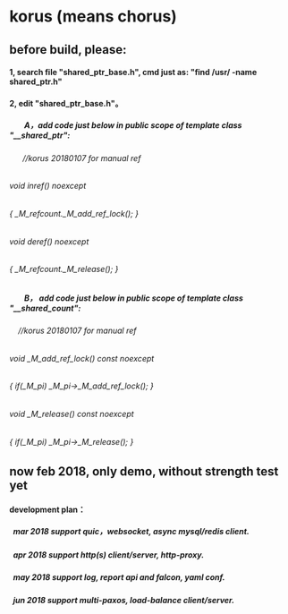 # korus (means chorus)
##  before build, please:
#### 1, search file "shared_ptr_base.h", cmd just as: "find /usr/ -name shared_ptr.h"
#### 2, edit "shared_ptr_base.h"。
#####         A，add code just below in public scope of template class "__shared_ptr":
######        //korus 20180107 for manual ref 
######        void inref() noexcept
######        { _M_refcount._M_add_ref_lock();  }
######        void deref() noexcept
######        { _M_refcount._M_release();      }
#####         B， add code just below in public scope of template class "__shared_count":
######        //korus 20180107 for manual ref      
######        void _M_add_ref_lock() const noexcept
######        { if(_M_pi) _M_pi->_M_add_ref_lock();     }
######        void _M_release() const noexcept
######        { if(_M_pi) _M_pi->_M_release();  }
        
##  now feb 2018, only demo, without strength test yet

####  development plan：      
#####    mar 2018 support quic，websocket, async mysql/redis client.      
#####    apr 2018 support http(s) client/server, http-proxy.          
#####    may 2018 support log, report api and falcon, yaml conf.       
#####    jun 2018 support multi-paxos, load-balance client/server.      
